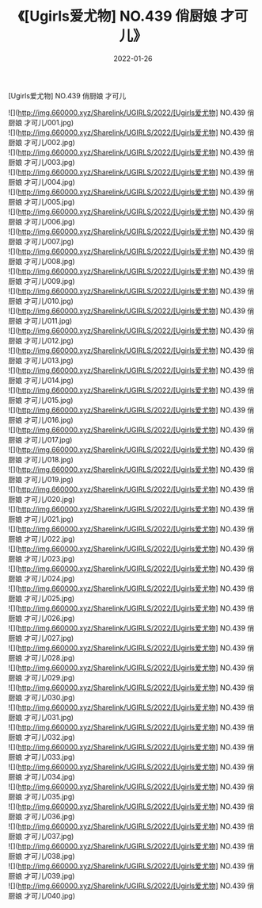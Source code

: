 ﻿---
layout: post
title:  《[Ugirls爱尤物] NO.439 俏厨娘 才可儿》
date:   2022-01-26
img: http://img.660000.xyz/Sharelink/UGIRLS/2022/[Ugirls爱尤物] NO.439 俏厨娘 才可儿/000.jpg
categories: [美女, 清纯, 唯美]
---

[Ugirls爱尤物] NO.439 俏厨娘 才可儿

 ![](http://img.660000.xyz/Sharelink/UGIRLS/2022/[Ugirls爱尤物] NO.439 俏厨娘 才可儿/001.jpg) <br>![](http://img.660000.xyz/Sharelink/UGIRLS/2022/[Ugirls爱尤物] NO.439 俏厨娘 才可儿/002.jpg) <br>![](http://img.660000.xyz/Sharelink/UGIRLS/2022/[Ugirls爱尤物] NO.439 俏厨娘 才可儿/003.jpg) <br>![](http://img.660000.xyz/Sharelink/UGIRLS/2022/[Ugirls爱尤物] NO.439 俏厨娘 才可儿/004.jpg) <br>![](http://img.660000.xyz/Sharelink/UGIRLS/2022/[Ugirls爱尤物] NO.439 俏厨娘 才可儿/005.jpg) <br>![](http://img.660000.xyz/Sharelink/UGIRLS/2022/[Ugirls爱尤物] NO.439 俏厨娘 才可儿/006.jpg) <br>![](http://img.660000.xyz/Sharelink/UGIRLS/2022/[Ugirls爱尤物] NO.439 俏厨娘 才可儿/007.jpg) <br>![](http://img.660000.xyz/Sharelink/UGIRLS/2022/[Ugirls爱尤物] NO.439 俏厨娘 才可儿/008.jpg) <br>![](http://img.660000.xyz/Sharelink/UGIRLS/2022/[Ugirls爱尤物] NO.439 俏厨娘 才可儿/009.jpg) <br>![](http://img.660000.xyz/Sharelink/UGIRLS/2022/[Ugirls爱尤物] NO.439 俏厨娘 才可儿/010.jpg) <br>![](http://img.660000.xyz/Sharelink/UGIRLS/2022/[Ugirls爱尤物] NO.439 俏厨娘 才可儿/011.jpg) <br>![](http://img.660000.xyz/Sharelink/UGIRLS/2022/[Ugirls爱尤物] NO.439 俏厨娘 才可儿/012.jpg) <br>![](http://img.660000.xyz/Sharelink/UGIRLS/2022/[Ugirls爱尤物] NO.439 俏厨娘 才可儿/013.jpg) <br>![](http://img.660000.xyz/Sharelink/UGIRLS/2022/[Ugirls爱尤物] NO.439 俏厨娘 才可儿/014.jpg) <br>![](http://img.660000.xyz/Sharelink/UGIRLS/2022/[Ugirls爱尤物] NO.439 俏厨娘 才可儿/015.jpg) <br>![](http://img.660000.xyz/Sharelink/UGIRLS/2022/[Ugirls爱尤物] NO.439 俏厨娘 才可儿/016.jpg) <br>![](http://img.660000.xyz/Sharelink/UGIRLS/2022/[Ugirls爱尤物] NO.439 俏厨娘 才可儿/017.jpg) <br>![](http://img.660000.xyz/Sharelink/UGIRLS/2022/[Ugirls爱尤物] NO.439 俏厨娘 才可儿/018.jpg) <br>![](http://img.660000.xyz/Sharelink/UGIRLS/2022/[Ugirls爱尤物] NO.439 俏厨娘 才可儿/019.jpg) <br>![](http://img.660000.xyz/Sharelink/UGIRLS/2022/[Ugirls爱尤物] NO.439 俏厨娘 才可儿/020.jpg) <br>![](http://img.660000.xyz/Sharelink/UGIRLS/2022/[Ugirls爱尤物] NO.439 俏厨娘 才可儿/021.jpg) <br>![](http://img.660000.xyz/Sharelink/UGIRLS/2022/[Ugirls爱尤物] NO.439 俏厨娘 才可儿/022.jpg) <br>![](http://img.660000.xyz/Sharelink/UGIRLS/2022/[Ugirls爱尤物] NO.439 俏厨娘 才可儿/023.jpg) <br>![](http://img.660000.xyz/Sharelink/UGIRLS/2022/[Ugirls爱尤物] NO.439 俏厨娘 才可儿/024.jpg) <br>![](http://img.660000.xyz/Sharelink/UGIRLS/2022/[Ugirls爱尤物] NO.439 俏厨娘 才可儿/025.jpg) <br>![](http://img.660000.xyz/Sharelink/UGIRLS/2022/[Ugirls爱尤物] NO.439 俏厨娘 才可儿/026.jpg) <br>![](http://img.660000.xyz/Sharelink/UGIRLS/2022/[Ugirls爱尤物] NO.439 俏厨娘 才可儿/027.jpg) <br>![](http://img.660000.xyz/Sharelink/UGIRLS/2022/[Ugirls爱尤物] NO.439 俏厨娘 才可儿/028.jpg) <br>![](http://img.660000.xyz/Sharelink/UGIRLS/2022/[Ugirls爱尤物] NO.439 俏厨娘 才可儿/029.jpg) <br>![](http://img.660000.xyz/Sharelink/UGIRLS/2022/[Ugirls爱尤物] NO.439 俏厨娘 才可儿/030.jpg) <br>![](http://img.660000.xyz/Sharelink/UGIRLS/2022/[Ugirls爱尤物] NO.439 俏厨娘 才可儿/031.jpg) <br>![](http://img.660000.xyz/Sharelink/UGIRLS/2022/[Ugirls爱尤物] NO.439 俏厨娘 才可儿/032.jpg) <br>![](http://img.660000.xyz/Sharelink/UGIRLS/2022/[Ugirls爱尤物] NO.439 俏厨娘 才可儿/033.jpg) <br>![](http://img.660000.xyz/Sharelink/UGIRLS/2022/[Ugirls爱尤物] NO.439 俏厨娘 才可儿/034.jpg) <br>![](http://img.660000.xyz/Sharelink/UGIRLS/2022/[Ugirls爱尤物] NO.439 俏厨娘 才可儿/035.jpg) <br>![](http://img.660000.xyz/Sharelink/UGIRLS/2022/[Ugirls爱尤物] NO.439 俏厨娘 才可儿/036.jpg) <br>![](http://img.660000.xyz/Sharelink/UGIRLS/2022/[Ugirls爱尤物] NO.439 俏厨娘 才可儿/037.jpg) <br>![](http://img.660000.xyz/Sharelink/UGIRLS/2022/[Ugirls爱尤物] NO.439 俏厨娘 才可儿/038.jpg) <br>![](http://img.660000.xyz/Sharelink/UGIRLS/2022/[Ugirls爱尤物] NO.439 俏厨娘 才可儿/039.jpg) <br>![](http://img.660000.xyz/Sharelink/UGIRLS/2022/[Ugirls爱尤物] NO.439 俏厨娘 才可儿/040.jpg) <br>
